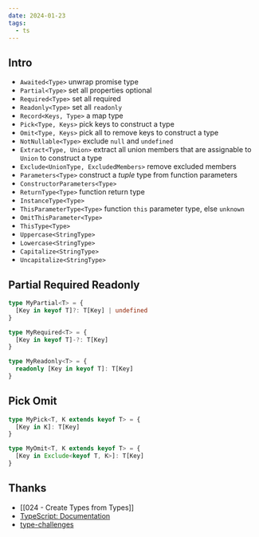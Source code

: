 ```yaml
---
date: 2024-01-23
tags:
  - ts
---
```


## Intro

- `Awaited<Type>` unwrap promise type
- `Partial<Type>` set all properties optional
- `Required<Type>` set all required
- `Readonly<Type>` set all `readonly`
- `Record<Keys, Type>` a map type
- `Pick<Type, Keys>` pick keys to construct a type
- `Omit<Type, Keys>` pick all to remove keys to construct a type
- `NotNullable<Type>` exclude `null` and `undefined`
- `Extract<Type, Union>` extract all union members that are assignable to `Union` to construct a type
- `Exclude<UnionType, ExcludedMembers>` remove excluded members
- `Parameters<Type>` construct a _tuple_ type from function parameters
- `ConstructorParameters<Type>`
- `ReturnType<Type>` function return type
- `InstanceType<Type>`
- `ThisParameterType<Type>` function `this` parameter type,  else `unknown`
- `OmitThisParameter<Type>`
- `ThisType<Type>`
- `Uppercase<StringType>`
- `Lowercase<StringType>`
- `Capitalize<StringType>`
- `Uncapitalize<StringType>`

## Partial Required Readonly

```ts
type MyPartial<T> = {
  [Key in keyof T]?: T[Key] | undefined
}

type MyRequired<T> = {
  [Key in keyof T]-?: T[Key]
} 

type MyReadonly<T> = {
  readonly [Key in keyof T]: T[Key]
}
```


## Pick Omit

```ts
type MyPick<T, K extends keyof T> = {
  [Key in K]: T[Key]
}

type MyOmit<T, K extends keyof T> = {
  [Key in Exclude<keyof T, K>]: T[Key]
}
```





## Thanks

- [[024 - Create Types from Types]]
- [TypeScript: Documentation](https://www.typescriptlang.org/docs/handbook/utility-types.html)
- [type-challenges](https://github.com/type-challenges/type-challenges)
